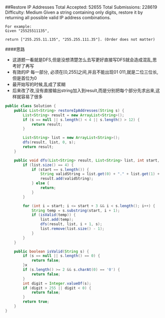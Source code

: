 ##Restore IP Addresses
	Total Accepted: 52655 Total Submissions: 228619 Difficulty: Medium
	Given a string containing only digits, restore it by returning all possible valid IP address combinations.

	For example:
	Given "25525511135",

	return ["255.255.11.135", "255.255.111.35"]. (Order does not matter)

####思路
- 这道题一看就是DFS,但是没想清楚怎么去写更好直接写DFS就会造成混乱,思考好了再写
- 有效的IP 每一部分, 必须在[0,255]之间,并且不能出现01 011,就是二位三位长,但是首位为0
- 最开始写的时候,乱成了浆糊
- 后来改了改,没有直接输出string加入到result,而是分别把每个部分先求出来,这样就容易了很多

```java
public class Solution {
    public List<String> restoreIpAddresses(String s) {
        List<String> result = new ArrayList<String>();
        if (s == null || s.length() < 4 || s.length() > 12) {
            return result;
        }

        List<String> list = new ArrayList<String>();
        dfs(result, list, 0, s);
        return result;
    }

    public void dfs(List<String> result, List<String> list, int start, String s) {
        if (list.size() == 4) {
            if (start == s.length()) {
                String validString = list.get(0) + "." + list.get(1) + "." + list.get(2) + "." + list.get(3);
                result.add(validString);
            } else {
                return;
            }
        }

        for (int i = start; i <= start + 3 && i < s.length(); i++) {
            String temp = s.substring(start, i + 1);
            if (isValid(temp)) {
                list.add(temp);
                dfs(result, list, i + 1, s);
                list.remove(list.size() - 1);
            }
        }
    }

    public boolean isValid(String s) {
        if (s == null || s.length() == 0) {
            return false;
        }x
        if (s.length() >= 2 && s.charAt(0) == '0') {
            return false;
        }
        int digit = Integer.valueOf(s);
        if (digit > 255 || digit < 0) {
            return false;
        }
        return true;
    }
}
```
